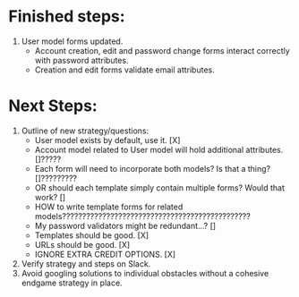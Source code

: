 
# Finished steps:

1. User model forms updated.
	- Account creation, edit and password change forms interact correctly with password attributes.
	- Creation and edit forms validate email attributes.


# Next Steps:
1. Outline of new strategy/questions:
	- User model exists by default, use it. [X]
	- Account model related to User model will hold additional attributes. []?????
	- Each form will need to incorporate both models?  Is that a thing?  []?????????
	- OR should each template simply contain multiple forms?  Would that work? []
	- HOW to write template forms for related models???????????????????????????????????????????????
	- My password validators might be redundant...? []
	- Templates should be good. [X]
	- URLs should be good. [X]
	- IGNORE EXTRA CREDIT OPTIONS. [X]
2. Verify strategy and steps on Slack.
3. Avoid googling solutions to individual obstacles without a cohesive endgame strategy in place.